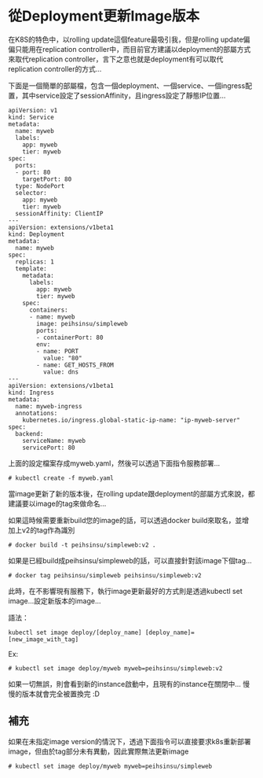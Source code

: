 # 從Deployment更新Image版本

在K8S的特色中，以rolling update這個feature最吸引我，但是rolling update偏偏只能用在replication controller中，而目前官方建議以deployment的部屬方式來取代replication controller，言下之意也就是deployment有可以取代replication controller的方式...

下面是一個簡單的部屬檔，包含一個deployment、一個service、一個ingress配置，其中service設定了sessionAffinity，且ingress設定了靜態IP位置...

```text
apiVersion: v1
kind: Service
metadata:
  name: myweb
  labels:
    app: myweb
    tier: myweb
spec:
  ports:
  - port: 80
    targetPort: 80
  type: NodePort
  selector:
    app: myweb
    tier: myweb
  sessionAffinity: ClientIP
---
apiVersion: extensions/v1beta1
kind: Deployment
metadata:
  name: myweb
spec:
  replicas: 1
  template:
    metadata:
      labels:
        app: myweb
        tier: myweb
    spec:
      containers:
      - name: myweb
        image: peihsinsu/simpleweb
        ports:
        - containerPort: 80
        env:
        - name: PORT
          value: "80"
        - name: GET_HOSTS_FROM
          value: dns
---
apiVersion: extensions/v1beta1
kind: Ingress
metadata:
  name: myweb-ingress
  annotations:
    kubernetes.io/ingress.global-static-ip-name: "ip-myweb-server"
spec:
  backend:
    serviceName: myweb
    servicePort: 80
```

上面的設定檔案存成myweb.yaml，然後可以透過下面指令服務部署...

```text
# kubectl create -f myweb.yaml
```

當image更新了新的版本後，在rolling update跟deployment的部屬方式來說，都建議要以image的tag來做命名...

如果這時候需要重新build您的image的話，可以透過docker build來取名，並增加上v2的tag作為識別

```text
# docker build -t peihsinsu/simpleweb:v2 .
```

如果是已經build成peihsinsu/simpleweb的話，可以直接針對該image下個tag...

```text
# docker tag peihsinsu/simpleweb peihsinsu/simpleweb:v2
```

此時，在不影響現有服務下，執行image更新最好的方式則是透過kubectl set image...設定新版本的image...

語法：

```text
kubectl set image deploy/[deploy_name] [deploy_name]=[new_image_with_tag]
```

Ex:

```text
# kubectl set image deploy/myweb myweb=peihsinsu/simpleweb:v2
```

如果一切無誤，則會看到新的instance啟動中，且現有的instance在關閉中... 慢慢的版本就會完全被置換完 :D

## 補充

如果在未指定image version的情況下，透過下面指令可以直接要求k8s重新部署image，但由於tag部分未有異動，因此實際無法更新image

```text
# kubectl set image deploy/myweb myweb=peihsinsu/simpleweb
```

